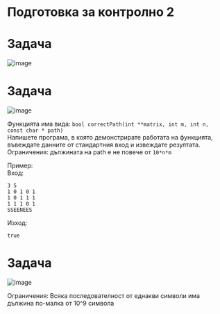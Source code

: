 # Подготовка за контролно 2

# Задача
![image](https://user-images.githubusercontent.com/107109124/207642611-d01a9ee7-8580-49b5-a521-547be0f5930b.png)

# Задача
![image](https://user-images.githubusercontent.com/107109124/207662934-6ec64887-f82a-4768-bdf5-fb56f502e030.png)
  
Функцията има вида: ``` bool correctPath(int **matrix, int m, int n, const char * path) ```  
Напишете програма, в която демонстрирате работата на функцията, въвеждате данните от стандартния вход и извеждате резултата.  
Ограничения: дължината на path е не повече от ```10*n*m```

Пример:    
Вход:  
```text
3 5
1 0 1 0 1
1 0 1 1 1
1 1 1 0 1
SSEENEES
```
Изход:  
```text
true
```

# Задача
![image](https://user-images.githubusercontent.com/107109124/207664430-d8c78ca5-5041-4322-8c60-5e18120882df.png)

Ограничения: Всяка последователност от еднакви символи има дължина по-малка от 10^9 символа
